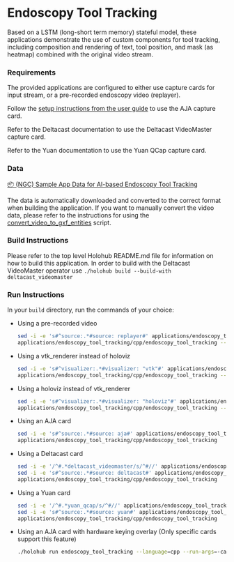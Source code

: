 # Endoscopy Tool Tracking

Based on a LSTM (long-short term memory) stateful model, these applications demonstrate the use of custom components for tool tracking, including composition and rendering of text, tool position, and mask (as heatmap) combined with the original video stream.

### Requirements

The provided applications are configured to either use capture cards for input stream, or a pre-recorded endoscopy video (replayer).

Follow the [setup instructions from the user guide](https://docs.nvidia.com/holoscan/sdk-user-guide/aja_setup.html) to use the AJA capture card.

Refer to the Deltacast documentation to use the Deltacast VideoMaster capture card.

Refer to the Yuan documentation to use the Yuan QCap capture card.

### Data

[📦️ (NGC) Sample App Data for AI-based Endoscopy Tool Tracking](https://catalog.ngc.nvidia.com/orgs/nvidia/teams/clara-holoscan/resources/holoscan_endoscopy_sample_data)

The data is automatically downloaded and converted to the correct format when building the application.
If you want to manually convert the video data, please refer to the instructions for using the [convert_video_to_gxf_entities](https://github.com/nvidia-holoscan/holoscan-sdk/tree/main/scripts#convert_video_to_gxf_entitiespy) script.


### Build Instructions

Please refer to the top level Holohub README.md file for information on how to build this application.
In order to build with the Deltacast VideoMaster operator use ```./holohub build --build-with deltacast_videomaster```

### Run Instructions

In your `build` directory, run the commands of your choice:

* Using a pre-recorded video
    ```bash
    sed -i -e 's#^source:.*#source: replayer#' applications/endoscopy_tool_tracking/cpp/endoscopy_tool_tracking.yaml
    applications/endoscopy_tool_tracking/cpp/endoscopy_tool_tracking --data <data_dir>/endoscopy
    ```

* Using a vtk_renderer instead of holoviz
    ```bash
    sed -i -e 's#^visualizer:.*#visualizer: "vtk"#' applications/endoscopy_tool_tracking/cpp/endoscopy_tool_tracking.yaml
    applications/endoscopy_tool_tracking/cpp/endoscopy_tool_tracking --data <data_dir>/endoscopy
    ```

* Using a holoviz instead of vtk_renderer
    ```bash
    sed -i -e 's#^visualizer:.*#visualizer: "holoviz"#' applications/endoscopy_tool_tracking/cpp/endoscopy_tool_tracking.yaml
    applications/endoscopy_tool_tracking/cpp/endoscopy_tool_tracking --data <data_dir>/endoscopy
    ```

* Using an AJA card
    ```bash
    sed -i -e 's#^source:.*#source: aja#' applications/endoscopy_tool_tracking/cpp/endoscopy_tool_tracking.yaml
    applications/endoscopy_tool_tracking/cpp/endoscopy_tool_tracking
    ```

* Using a Deltacast card
    ```bash
    sed -i -e '/^#.*deltacast_videomaster/s/^#//' applications/endoscopy_tool_tracking/cpp/endoscopy_tool_tracking.yaml
    sed -i -e 's#^source:.*#source: deltacast#' applications/endoscopy_tool_tracking/cpp/endoscopy_tool_tracking.yaml
    applications/endoscopy_tool_tracking/cpp/endoscopy_tool_tracking
    ```
* Using a Yuan card
    ```bash
    sed -i -e '/^#.*yuan_qcap/s/^#//' applications/endoscopy_tool_tracking/cpp/endoscopy_tool_tracking.yaml
    sed -i -e 's#^source:.*#source: yuan#' applications/endoscopy_tool_tracking/cpp/endoscopy_tool_tracking.yaml
    applications/endoscopy_tool_tracking/cpp/endoscopy_tool_tracking
    ```
* Using an AJA card with hardware keying overlay (Only specific cards support this feature)
    ```bash
    ./holohub run endoscopy_tool_tracking --language=cpp --run-args=-capplications/endoscopy_tool_tracking/cpp/endoscopy_tool_tracking_aja_overlay.yaml
    ```
